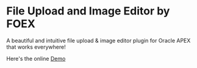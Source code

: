 # File Upload and Image Editor by FOEX
A beautiful and intuitive file upload &amp; image editor plugin for Oracle APEX that works everywhere!

Here's the online [Demo](https://www.foex.at/ords/f?p=FUE)
